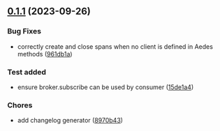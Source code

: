 

## [0.1.1](https://github.com/moscajs/aedes-otel-instrumentation/compare/v0.1.0...v0.1.1) (2023-09-26)


### Bug Fixes

* correctly create and close spans when no client is defined in Aedes methods ([961db1a](https://github.com/moscajs/aedes-otel-instrumentation/commit/961db1ae23676938251e067b8b2dc4b747511a6f))


### Test added

* ensure broker.subscribe can be used by consumer ([15de1a4](https://github.com/moscajs/aedes-otel-instrumentation/commit/15de1a4272734ba7922d8043a40694e03156cc9d))


### Chores

* add changelog generator ([8970b43](https://github.com/moscajs/aedes-otel-instrumentation/commit/8970b4328ae01b21fe54f8176db12673da2f5e09))